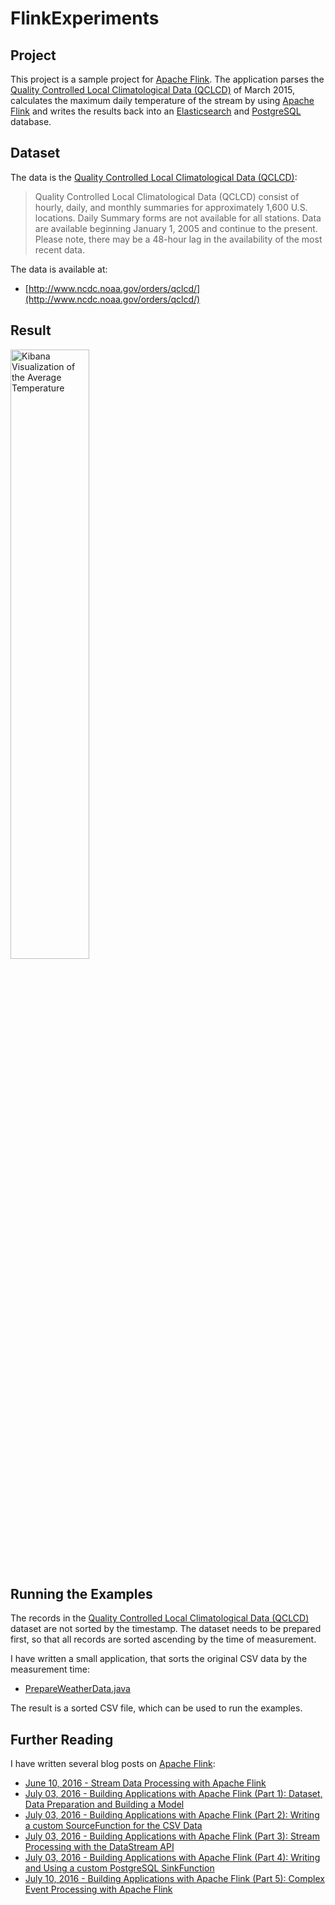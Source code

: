 # FlinkExperiments #

## Project ##

This project is a sample project for [Apache Flink]. The application parses the [Quality Controlled Local Climatological Data (QCLCD)] of 
March 2015, calculates the maximum daily temperature of the stream by using [Apache Flink] and writes the results back into an [Elasticsearch] 
and [PostgreSQL] database.

## Dataset ##

The data is the [Quality Controlled Local Climatological Data (QCLCD)]: 

> Quality Controlled Local Climatological Data (QCLCD) consist of hourly, daily, and monthly summaries for approximately 
> 1,600 U.S. locations. Daily Summary forms are not available for all stations. Data are available beginning January 1, 2005 
> and continue to the present. Please note, there may be a 48-hour lag in the availability of the most recent data.

The data is available at:

* [http://www.ncdc.noaa.gov/orders/qclcd/](http://www.ncdc.noaa.gov/orders/qclcd/)

## Result ##

<a href="https://raw.githubusercontent.com/bytefish/FlinkExperiments/master/FlinkExperiments/img/screenshot.jpg">
	<img src="https://raw.githubusercontent.com/bytefish/FlinkExperiments/master/FlinkExperiments/img/screenshot.jpg" width="50%" height="50%" alt="Kibana Visualization of the Average Temperature" />
</a>

## Running the Examples ##

The records in the [Quality Controlled Local Climatological Data (QCLCD)] dataset are not sorted by the timestamp. The dataset needs to be prepared first, so that all records are sorted ascending by the time of measurement.

I have written a small application, that sorts the original CSV data by the measurement time:

* [PrepareWeatherData.java](https://github.com/bytefish/FlinkExperiments/blob/master/FlinkExperiments/src/main/java/csv/sorting/PrepareWeatherData.java)

The result is a sorted CSV file, which can be used to run the examples.

## Further Reading ##

I have written several blog posts on [Apache Flink]:

* [June 10, 2016 - Stream Data Processing with Apache Flink](http://bytefish.de/blog/stream_data_processing_flink/)
* [July 03, 2016 - Building Applications with Apache Flink (Part 1): Dataset, Data Preparation and Building a Model](http://bytefish.de/blog/apache_flink_series_1)
* [July 03, 2016 - Building Applications with Apache Flink (Part 2): Writing a custom SourceFunction for the CSV Data](http://bytefish.de/blog/apache_flink_series_2)
* [July 03, 2016 - Building Applications with Apache Flink (Part 3): Stream Processing with the DataStream API](http://bytefish.de/blog/apache_flink_series_3)
* [July 03, 2016 - Building Applications with Apache Flink (Part 4): Writing and Using a custom PostgreSQL SinkFunction](http://bytefish.de/blog/apache_flink_series_4)
* [July 10, 2016 - Building Applications with Apache Flink (Part 5): Complex Event Processing with Apache Flink](http://bytefish.de/blog/apache_flink_series_5)

[Apache Flink]: https://flink.apache.org
[Elasticsearch]: https://www.elastic.co/products/elasticsearch 
[PostgreSQL]: https://www.postgresql.org
[Quality Controlled Local Climatological Data (QCLCD)]: https://www.ncdc.noaa.gov/data-access/land-based-station-data/land-based-datasets/quality-controlled-local-climatological-data-qclcd
